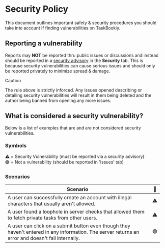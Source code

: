 # Security Policy

This document outlines important safety & security procedures you should take into account if finding vulnerabilities on TaskBookly.

## Reporting a vulnerability

Reports may **NOT** be reported thru public issues or discussions and instead should be reported in a [security advisory](https://github.com/CodeDevelops/TaskBookly-Community/security/advisories/new) in the **Security** tab.
This is because security vulnerabilities can cause serious issues and should only be reported privately to minimize spread & damage.

> [!CAUTION]
> The rule above is strictly inforced. Any issues opened describing or detailing security vulnerabilities will result in them being deleted and the author being banned from opening any more issues.

## What is considered a security vulnerability?

Below is a list of examples that are and are not considered security vulnerabilities.

### Symbols
⚠️ = Security Vulnerability (must be reported via a security advisory)<br>
🟢 = Not a vulnerability (should be reported in 'Issues' tab)

### Scenarios

| Scenario | 🔘 |
| --- | -------- |
| A user can successfully create an account with illegal characters that usually aren't allowed. | ⚠️ |
| A user found a loophole in server checks that allowed them to fetch private tasks from other users. | ⚠️ |
| A user can click on a submit button even though they haven't entered in any information. The server returns an error and doesn't fail internally. | 🟢 |
